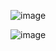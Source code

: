 <p align=“center”
  
![image](https://github.com/user-attachments/assets/879919b7-96f5-4308-99c3-d19858cdc23d)

</p>

<p align=“center”
  
![image](https://github.com/user-attachments/assets/4cf68760-5349-4a00-b6bb-e6b92b49280d)

</p>
